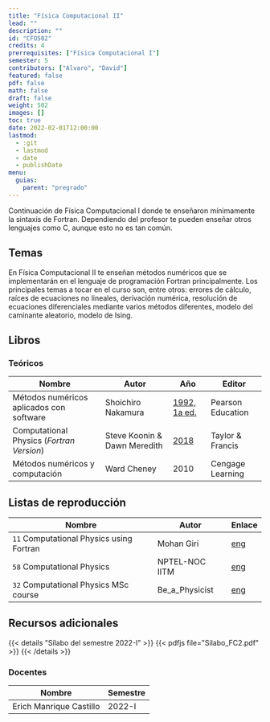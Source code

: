 ```yaml
---
title: "Física Computacional II"
lead: ""
description: ""
id: "CFO502"
credits: 4
prerrequisites: ["Física Computacional I"]
semester: 5
contributors: ["Alvaro", "David"]
featured: false
pdf: false
math: false
draft: false
weight: 502
images: []
toc: true
date: 2022-02-01T12:00:00
lastmod:
  - :git
  - lastmod
  - date
  - publishDate
menu:
  guias:
    parent: "pregrado"
---
```


Continuación de Física Computacional I donde te enseñaron mínimamente la sintaxis de Fortran. Dependiendo del profesor te pueden enseñar otros lenguajes como C, aunque esto no es tan común.

## Temas

En Física Computacional II te enseñan métodos numéricos que se implementarán en el lenguaje de programación Fortran principalmente. Los principales temas a tocar en el curso son, entre otros: errores de cálculo, raíces de ecuaciones no lineales, derivación numérica, resolución de ecuaciones diferenciales mediante varios métodos diferentes, modelo del caminante aleatorio, modelo de Ising.

## Libros

### Teóricos

| Nombre | Autor | Año | Editor |
| ------ | ----- | --- | ------ |
| Métodos numéricos aplicados con software|Shoichiro Nakamura | [1992, 1a ed.](https://drive.google.com/file/d/1pgpZ24-m2VqMWhNGA5ibfj4h26-qw43q/view?usp=sharing) | Pearson Education |
| Computational Physics (_Fortran Version_) | Steve Koonin & Dawn Meredith | [2018](https://drive.google.com/file/d/1jcS2cVgqITD76HJb8KX6FXx3MIJ4JFKD/view?usp=sharing) |Taylor & Francis |
| Métodos numéricos y computación | Ward Cheney | 2010 | Cengage Learning |

## Listas de reproducción

| Nombre | Autor | Enlace |
| ------ | ----- | ------ |
| ```11``` Computational Physics using Fortran | Mohan Giri | [eng](https://www.youtube.com/playlist?list=PL7p7K-N4TmQsI7KgdyKyh19sXWTd8UC28) |
|  ```58``` Computational Physics | NPTEL-NOC IITM | [eng](https://www.youtube.com/playlist?list=PLyqSpQzTE6M8Lg4pPC2KKutByiFCR9kV0) |
|  ```32``` Computational Physics MSc course | Be_a_Physicist | [eng](https://www.youtube.com/playlist?list=PLJLcwUF3Yuc0kqgZTMXdWmAYeryJRk7lH) |

## Recursos adicionales

{{< details "Sílabo del semestre 2022-I" >}}
{{< pdfjs file="Silabo_FC2.pdf" >}}
{{< /details >}}

### Docentes

| Nombre | Semestre |
| ------ | -------- |
| Erich Manrique Castillo | 2022-I |
